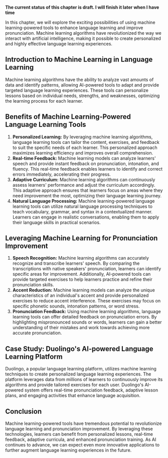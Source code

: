 **The current status of this chapter is draft. I will finish it later when I have time**

In this chapter, we will explore the exciting possibilities of using machine learning-powered tools to enhance language learning and improve pronunciation. Machine learning algorithms have revolutionized the way we interact with artificial intelligence, making it possible to create personalized and highly effective language learning experiences.

Introduction to Machine Learning in Language Learning
-----------------------------------------------------

Machine learning algorithms have the ability to analyze vast amounts of data and identify patterns, allowing AI-powered tools to adapt and provide targeted language learning experiences. These tools can personalize lessons based on individual needs, strengths, and weaknesses, optimizing the learning process for each learner.

Benefits of Machine Learning-Powered Language Learning Tools
------------------------------------------------------------

1. **Personalized Learning:** By leveraging machine learning algorithms, language learning tools can tailor the content, exercises, and feedback to suit the specific needs of each learner. This personalized approach maximizes learning efficiency and improves overall comprehension.
2. **Real-time Feedback:** Machine learning models can analyze learners' speech and provide instant feedback on pronunciation, intonation, and fluency. This real-time feedback enables learners to identify and correct errors immediately, accelerating their progress.
3. **Adaptive Curriculum:** Machine learning algorithms can continuously assess learners' performance and adjust the curriculum accordingly. This adaptive approach ensures that learners focus on areas where they need improvement the most, optimizing their language learning journey.
4. **Natural Language Processing:** Machine learning-powered language learning tools can utilize natural language processing techniques to teach vocabulary, grammar, and syntax in a contextualized manner. Learners can engage in realistic conversations, enabling them to apply their language skills in practical scenarios.

Leveraging Machine Learning for Pronunciation Improvement
---------------------------------------------------------

1. **Speech Recognition:** Machine learning algorithms can accurately recognize and transcribe learners' speech. By comparing the transcriptions with native speakers' pronunciation, learners can identify specific areas for improvement. Additionally, AI-powered tools can provide targeted exercises to help learners practice and refine their pronunciation skills.
2. **Accent Reduction:** Machine learning models can analyze the unique characteristics of an individual's accent and provide personalized exercises to reduce accent interference. These exercises may focus on specific phonetic sounds, intonation patterns, or word stress.
3. **Pronunciation Feedback:** Using machine learning algorithms, language learning tools can offer detailed feedback on pronunciation errors. By highlighting mispronounced sounds or words, learners can gain a better understanding of their mistakes and work towards achieving more accurate pronunciation.

Case Study: Duolingo's AI-powered Language Learning Platform
------------------------------------------------------------

Duolingo, a popular language learning platform, utilizes machine learning techniques to create personalized language learning experiences. The platform leverages data from millions of learners to continuously improve its algorithms and provide tailored exercises for each user. Duolingo's AI-powered system offers real-time pronunciation feedback, adaptive lesson plans, and engaging activities that enhance language acquisition.

Conclusion
----------

Machine learning-powered tools have tremendous potential to revolutionize language learning and pronunciation improvement. By leveraging these technologies, learners can benefit from personalized lessons, real-time feedback, adaptive curricula, and enhanced pronunciation training. As AI continues to advance, we can expect even more innovative applications to further augment language learning experiences in the future.

